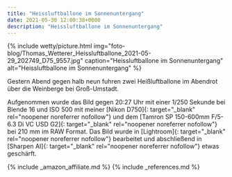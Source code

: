 ```yaml
---
title: "Heissluftballone im Sonnenuntergang"
date: 2021-05-30 12:00:38+0000
description: "Heissluftballone im Sonnenuntergang"
---
```

{% include wetty/picture.html img="foto-blog/Thomas_Wetterer_Heissluftballone_2021-05-29_202749_D75_9557.jpg" caption="Heissluftballone im Sonnenuntergang" alt="Heissluftballone im Sonnenuntergang" %}

Gestern Abend gegen halb neun fuhren zwei Heißluftballone im Abendrot über die Weinberge bei Groß-Umstadt.

Aufgenommen wurde das Bild gegen 20:27 Uhr mit einer 1/250 Sekunde bei Blende 16 und ISO 500 mit meiner [Nikon D750]{: target="_blank" rel="noopener noreferrer nofollow"} und dem [Tamron SP 150-600mm F/5-6.3 Di VC USD G2]{: target="_blank" rel="noopener noreferrer nofollow"} bei 210 mm im RAW Format. Das Bild wurde in [Lightroom]{: target="_blank" rel="noopener noreferrer nofollow"} bearbeitet und abschließend in [Sharpen AI]{: target="_blank" rel="noopener noreferrer nofollow"} etwas geschärft.


{% include _amazon_affiliate.md %}
{% include _references.md %}
